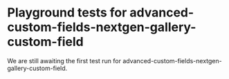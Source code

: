 # Playground tests for advanced-custom-fields-nextgen-gallery-custom-field
We are still awaiting the first test run for advanced-custom-fields-nextgen-gallery-custom-field.
